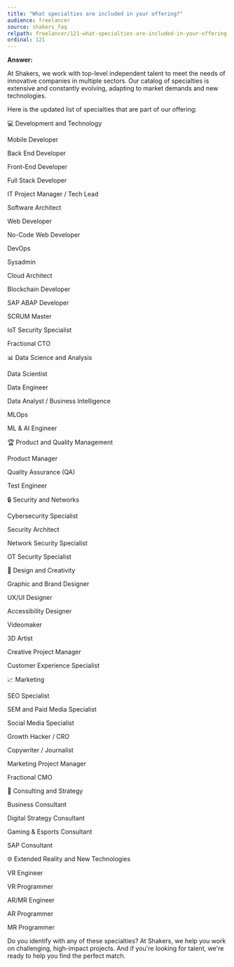 ```yaml
---
title: "What specialties are included in your offering?"
audience: freelancer
source: shakers_faq
relpath: freelancer/121-what-specialties-are-included-in-your-offering.md
ordinal: 121
---
```


**Answer:**

At Shakers, we work with top-level independent talent to meet the needs of innovative companies in multiple sectors. Our catalog of specialties is extensive and constantly evolving, adapting to market demands and new technologies.

Here is the updated list of specialties that are part of our offering:

💻 Development and Technology

Mobile Developer 

Back End Developer 

Front-End Developer 

Full Stack Developer 

IT Project Manager / Tech Lead 

Software Architect 

Web Developer 

No-Code Web Developer 

DevOps 

Sysadmin 

Cloud Architect 

Blockchain Developer 

SAP ABAP Developer 

SCRUM Master 

IoT Security Specialist 

Fractional CTO 

📊 Data Science and Analysis

Data Scientist 

Data Engineer 

Data Analyst / Business Intelligence 

MLOps 

ML & AI Engineer 

🏆 Product and Quality Management

Product Manager 

Quality Assurance (QA) 

Test Engineer 

🔒 Security and Networks

Cybersecurity Specialist 

Security Architect 

Network Security Specialist 

OT Security Specialist 

🎨 Design and Creativity

Graphic and Brand Designer 

UX/UI Designer 

Accessibility Designer 

Videomaker 

3D Artist 

Creative Project Manager 

Customer Experience Specialist 

📈 Marketing

SEO Specialist 

SEM and Paid Media Specialist 

Social Media Specialist 

Growth Hacker / CRO 

Copywriter / Journalist 

Marketing Project Manager 

Fractional CMO 

📅 Consulting and Strategy

Business Consultant 

Digital Strategy Consultant 

Gaming & Esports Consultant 

SAP Consultant 

🌐 Extended Reality and New Technologies

VR Engineer 

VR Programmer 

AR/MR Engineer 

AR Programmer 

MR Programmer 

Do you identify with any of these specialties? At Shakers, we help you work on challenging, high-impact projects.
And if you're looking for talent, we're ready to help you find the perfect match.
